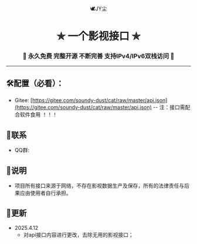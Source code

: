 <p align="center">🕊️JY尘</p>
<h1 align="center"> ✯ 一个影视接口 ✯ </h1>
<h3 align="center">🔕 永久免费 完整开源 不断完善 支持IPv4/IPv6双栈访问 🔕</h3>

---

## 🛠️配置（必看）：
  - Gitee: [https://gitee.com/soundy-dust/cat/raw/master/api.json](https://gitee.com/soundy-dust/cat/raw/master/api.json)
  -- 注：接口需配合软件食用 ！！！

## 📱联系
- QQ群: []()

## 📖说明
- 项目所有接口来源于网络，不存在影视数据生产及保存，所有的法律责任与后果应由使用者自行承担。

## 📔更新
- 2025.4.12
  - 对api接口内容进行更改，去除无用的影视接口；
